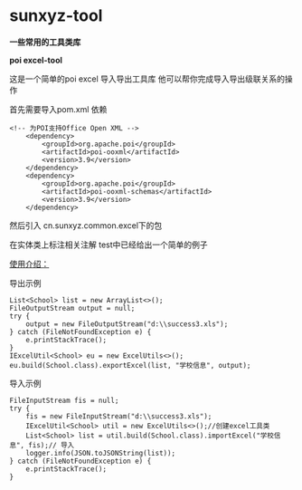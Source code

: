 # sunxyz-tool
**一些常用的工具类库**

**poi excel-tool**

这是一个简单的poi excel 导入导出工具库 他可以帮你完成导入导出级联关系的操作

首先需要导入pom.xml 依赖

```
<!-- 为POI支持Office Open XML -->
	<dependency>
		<groupId>org.apache.poi</groupId>
		<artifactId>poi-ooxml</artifactId>
		<version>3.9</version>
	</dependency>
	<dependency>
		<groupId>org.apache.poi</groupId>
		<artifactId>poi-ooxml-schemas</artifactId>
		<version>3.9</version>
	</dependency> 
```
然后引入 cn.sunxyz.common.excel下的包

在实体类上标注相关注解 test中已经给出一个简单的例子

[使用介绍：](http://blog.csdn.net/zhugeyangyang1994/article/details/52184742)

导出示例 

```
List<School> list = new ArrayList<>();
FileOutputStream output = null;  
try {  
	output = new FileOutputStream("d:\\success3.xls");  
} catch (FileNotFoundException e) {  
    e.printStackTrace();  
}  
IExcelUtil<School> eu = new ExcelUtils<>();
eu.build(School.class).exportExcel(list, "学校信息", output);
```

导入示例

```
FileInputStream fis = null;  
try {  
    fis = new FileInputStream("d:\\success3.xls");  
    IExcelUtil<School> util = new ExcelUtils<>();//创建excel工具类  
    List<School> list = util.build(School.class).importExcel("学校信息", fis);// 导入  
    logger.info(JSON.toJSONString(list));  
} catch (FileNotFoundException e) {  
    e.printStackTrace();  
}
```

